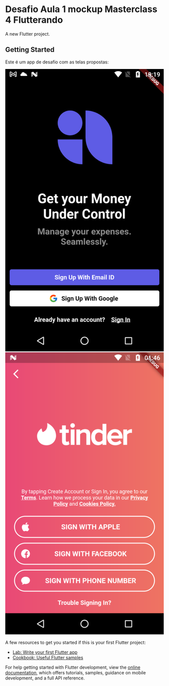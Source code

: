 # Desafio Aula 1 mockup Masterclass 4 Flutterando

A new Flutter project.

## Getting Started

Este é um app de desafio com as telas propostas:

![Screenshot 1](https://github.com/rodevapp/desafio_aula1_mockup/blob/821add7e43ae30bb0edac82eabcbead58bcc50da/assets/desafio1.png "title-1") ![Screenshot 2](https://github.com/rodevapp/desafio_aula1_mockup/blob/821add7e43ae30bb0edac82eabcbead58bcc50da/assets/desafio1-2.png "title~2") 

A few resources to get you started if this is your first Flutter project:

- [Lab: Write your first Flutter app](https://docs.flutter.dev/get-started/codelab)
- [Cookbook: Useful Flutter samples](https://docs.flutter.dev/cookbook)

For help getting started with Flutter development, view the
[online documentation](https://docs.flutter.dev/), which offers tutorials,
samples, guidance on mobile development, and a full API reference.
